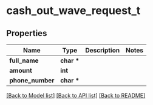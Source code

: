 # cash_out_wave_request_t

## Properties
Name | Type | Description | Notes
------------ | ------------- | ------------- | -------------
**full_name** | **char \*** |  | 
**amount** | **int** |  | 
**phone_number** | **char \*** |  | 

[[Back to Model list]](../README.md#documentation-for-models) [[Back to API list]](../README.md#documentation-for-api-endpoints) [[Back to README]](../README.md)


